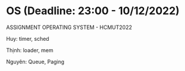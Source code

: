 # OS (Deadline: 23:00 - 10/12/2022)

ASSIGNMENT OPERATING SYSTEM - HCMUT2022



Huy: timer, sched

Thịnh: loader, mem

Nguyên: Queue, Paging
